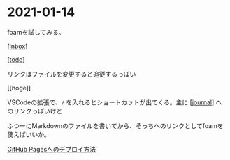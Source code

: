 # 2021-01-14

foamを試してみる。

[[inbox]]

[[todo]]

リンクはファイルを変更すると追従するっぽい

[[hoge]]

VSCodeの拡張で、`/` を入れるとショートカットが出てくる。主に [[journal]] へのリンクっぽいけど

ふつーにMarkdownのファイルを書いてから、そっちへのリンクとしてfoamを使えばいいか。

[GitHub Pagesへのデプロイ方法](https://foambubble.github.io/foam/publishing/publish-to-github-pages)

[//begin]: # "Autogenerated link references for markdown compatibility"
[inbox]: ../inbox "Inbox"
[todo]: ../todo "Todo"
[journal]: ../journal "Journal"
[//end]: # "Autogenerated link references"

